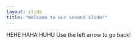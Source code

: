 ```yaml
---
layout: slide
title: "Welcome to our second slide!"
---
```

HEHE HAHA HUHU
Use the left arrow to go back!
